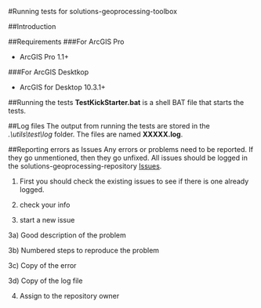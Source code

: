 #Running tests for solutions-geoprocessing-toolbox

##Introduction

##Requirements
###For ArcGIS Pro
* ArcGIS Pro 1.1+

###For ArcGIS Desktkop
* ArcGIS for Desktop 10.3.1+

##Running the tests
**TestKickStarter.bat** is a shell BAT file that starts the tests.

##Log files
The output from running the tests are stored in the *.\utils\test\log* folder. The files are named **XXXXX.log**.

##Reporting errors as Issues
Any errors or problems need to be reported. If they go unmentioned, then they go unfixed. All issues should be logged in the solutions-geoprocessing-repository [Issues]().

1) First you should check the existing issues to see if there is one already logged.

2) check your info

3) start a new issue

3a) Good description of the problem

3b) Numbered steps to reproduce the problem

3c) Copy of the error

3d) Copy of the log file

4) Assign to the repository owner
